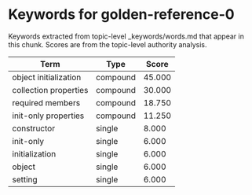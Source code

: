 # Keywords for golden-reference-0

Keywords extracted from topic-level _keywords/words.md that appear in this chunk.
Scores are from the topic-level authority analysis.

| Term | Type | Score |
|------|------|-------|
| object initialization | compound | 45.000 |
| collection properties | compound | 30.000 |
| required members | compound | 18.750 |
| init-only properties | compound | 11.250 |
| constructor | single | 8.000 |
| init-only | single | 6.000 |
| initialization | single | 6.000 |
| object | single | 6.000 |
| setting | single | 6.000 |
